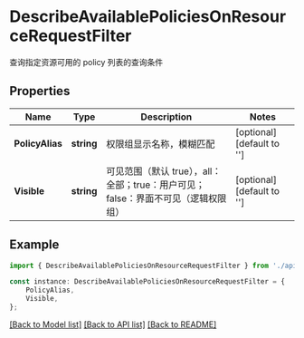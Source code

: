 # DescribeAvailablePoliciesOnResourceRequestFilter

查询指定资源可用的 policy 列表的查询条件

## Properties

Name | Type | Description | Notes
------------ | ------------- | ------------- | -------------
**PolicyAlias** | **string** | 权限组显示名称，模糊匹配 | [optional] [default to '']
**Visible** | **string** | 可见范围（默认 true），all：全部；true：用户可见；false：界面不可见（逻辑权限组） | [optional] [default to '']

## Example

```typescript
import { DescribeAvailablePoliciesOnResourceRequestFilter } from './api';

const instance: DescribeAvailablePoliciesOnResourceRequestFilter = {
    PolicyAlias,
    Visible,
};
```

[[Back to Model list]](../README.md#documentation-for-models) [[Back to API list]](../README.md#documentation-for-api-endpoints) [[Back to README]](../README.md)
